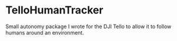 # TelloHumanTracker
Small autonomy package I wrote for the DJI Tello to allow it to follow humans around an environment.
